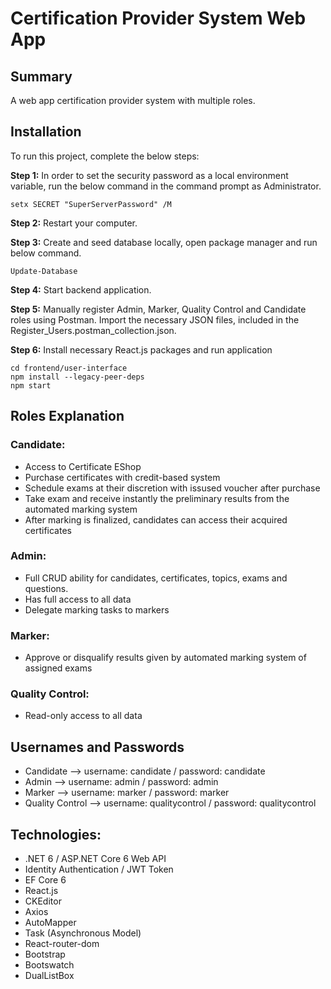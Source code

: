 # Certification Provider System Web App

## Summary
A web app certification provider system with multiple roles.


## Installation
To run this project, complete the below steps:

**Step 1:** In order to set the security password as a local environment variable, run the below command in the command prompt as Administrator.
```
setx SECRET "SuperServerPassword" /M
```

**Step 2:** Restart your computer.

**Step 3:** Create and seed database locally,
open package manager and run below command.

```
Update-Database
```

**Step 4:** Start backend application.

**Step 5:** Manually register Admin, Marker, Quality Control and Candidate roles using Postman.
Import the necessary JSON files, included in the Register_Users.postman_collection.json.

**Step 6:** Install necessary React.js packages and run application

```
cd frontend/user-interface
npm install --legacy-peer-deps
npm start
```
## Roles Explanation

### Candidate:
- Access to Certificate EShop
- Purchase certificates with credit-based system
- Schedule exams at their discretion with issused voucher after purchase
- Take exam and receive instantly the preliminary results from the automated marking system
- After marking is finalized, candidates can access their acquired certificates

### Admin:
- Full CRUD ability for candidates, certificates, topics, exams and questions.
- Has full access to all data
- Delegate marking tasks to markers

### Marker:
- Approve or disqualify results given by automated marking system of assigned exams

### Quality Control:
- Read-only access to all data

## Usernames and Passwords
- Candidate --> username: candidate / password: candidate
- Admin --> username: admin / password: admin
- Marker --> username: marker / password: marker
- Quality Control --> username: qualitycontrol / password: qualitycontrol

## Technologies:
- .NET 6 / ASP.NET Core 6 Web API
- Identity Authentication / JWT Token
- EF Core 6
- React.js
- CKEditor
- Axios
- AutoMapper
- Task (Asynchronous Model)
- React-router-dom
- Bootstrap
- Bootswatch
- DualListBox
